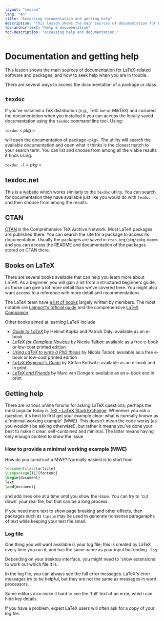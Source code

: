 ```yaml
---
layout: "lesson"
lang: "en"
title: "Accessing documentation and getting help"
description: "This lesson shows the main sources of documentation for LaTeX-related software and packages, and how to seek help when you are in trouble."
toc-anchor-text: "Help & documentation"
toc-description: "Accessing help and documentation."
---
```


# Documentation and getting help

<span
  class="summary">This lesson shows the main sources of documentation for LaTeX-related software and packages, and how to seek help when you are in trouble.</span>

There are several ways to access the documentation of a package or class.

## `texdoc`

If you've installed a TeX distribution (_e.g._, TeXLive or MikTeX) and included
the documentation when you installed it you can access the locally saved
documentation using the `texdoc` command line tool. Using:

`texdoc` < _pkg_ >

will open the documentation of package `<pkg>`. The utility will search the
available documentation and open what it thinks is the closest match to your
search term. You can list and choose from among all the viable results it finds
using:

`texdoc -l` < _pkg_ >

## texdoc.net

This is a [website](https://texdoc.net/) which works similarly to the `texdoc` utility. You can search
for documentation they have available just like you would do with `texdoc -l`
and then choose from among the results.

## CTAN

[CTAN](https://www.ctan.org) is the Comprehensive TeX Archive Network. Most LaTeX packages are published
there. You can search the site for a package to access its
documentation. Usually the packages are saved in `ctan.org/pkg/<pkg-name>`
and you can access the README and documentation of the packages stored on CTAN
there.

## Books on LaTeX

There are several books available that can help you learn more about LaTeX.
As a beginner, you will gain a lot from a structured beginners guide, as
those can give a lot more detail than we've covered here. You might also
want access to a reference with more detail and recommendations.

The LaTeX team have [a list of books](https://www.latex-project.org/help/books/)
largely written by members. The most notable are [Lamport's official
guide](https://www.informit.com/store/latex-a-document-preparation-system-9780201529838)
and the comprehensive
[LaTeX Companion](https://www.informit.com/store/latex-companion-9780201362992).

Other books aimed at learning LaTeX include

- [_Guide to
  LaTeX_](https://www.informit.com/store/guide-to-latex-9780132651714) by Helmut
  Kopka and Patrick Daly: available as an e-book
- [_LaTeX for Complete Novices_](https://www.dickimaw-books.com/latex/novices/) by
  Nicola Talbot: available as a free e-book or low-cost printed edition
- [_Using LaTeX to write a PhD
  thesis_](https://www.dickimaw-books.com/latex/thesis/) by
  Nicola Talbot: available as a free e-book or low-cost printed edition
- [_LaTeX Beginner's Guide_](https://www.packtpub.com/gb/hardware-and-creative/latex-beginners-guide)
  by Stefan Kottwitz: available as an e-book and in print
- [_LaTeX and Friends_](https://www.springer.com/gp/book/9783642238154) by
  Marc van Dongen: available as an e-book and in print

## Getting help

There are various online forums for asking LaTeX questions; perhaps the most
popular today is [TeX - LaTeX StackExchange](https://tex.stackexchange.com).
Whenever you ask a question, it's best to first get your example clear: what is
normally known as a 'minimal working example' (MWE). This doesn't mean the code
works (as you wouldn't be asking otherwise!), but rather it means you've done
your best to make it clear, self-contained and minimal. The latter means
having only enough content to show the issue.

### How to provide a minimal working example (MWE)

How do you construct a MWE? Normally easiest is to start from

```latex
\documentclass{article}
\usepackage[T1]{fontenc}
\begin{document}
Text
\end{document}
```

and add lines one at a time until you show the issue. You can try to
'cut down' your real file, but that can be a long process.

<p 
  class="hint">If you need more text to show page breaking and other effects, then packages such as <code>lipsum</code> may be used to generate nonsense paragaraphs of text while keeping your test file small.</p>


### Log file

One thing you will want available is your log file; this is created by LaTeX
every time you run it, and has the same name as your input but ending `.log`.

<p 
  class="hint">Depending on your desktop interface, you might need to 'show extensions' to work out which file it is.</p>

In the log file, you can always see the full error messages. LaTeX's error messages try to be helpful, but they are not the same as messages in word processors.

<p 
  class="hint">Some editors also make it hard to see the 'full' text of an error, which can hide key details.</p>

If you have a problem, expert LaTeX users will often ask for a copy of your log file.
